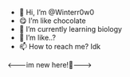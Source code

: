 - 👋 Hi, I’m @Winterr0w0
- 😋 I’m like chocolate
- 🌱 I’m currently learning biology
- 💞️ I’m like..?
- 📫 How to reach me? Idk

<---im new here!🎀--->
